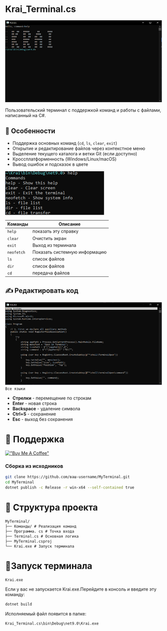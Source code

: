# Krai_Terminal.cs
![Terminal Screenshot](/img/Снимок.PNG)

Пользовательский терминал с поддержкой команд и работы с файлами, написанный на C#.

## 🌟 Особенности
- Поддержка основных команд (`cd`, `ls`, `clear`, `exit`)
- Открытие и редактирование файлов через контекстное меню
- Выделение текущего каталога и ветки Git (если доступно)
- Кроссплатформенность (Windows/Linux/macOS)
- Вывод ошибок и подсказок в цвете

![Help](/img/Снимок1.PNG)

| Команды | Описание |
| - | - |
| `help` | показать эту справку |
| `clear` | Очистить экран |
| `exit` | Выход из терминала |
| `neofetch` | Показать системную информацию |
| `ls` | список файлов |
| `dir` | список файлов |
| `cd` | передача файлов |

## ✍️ Редактировать код
![Cod](/img/Снимок2.PNG)
`Все языки`
- **Стрелки** - перемещение по строкам
- **Enter** - новая строка
- **Backspace** - удаление символа
- **Ctrl+S** - сохранение
- **Esc** - выход без сохранения

# 💸 Поддержка

[!["Buy Me A Coffee"](https://www.buymeacoffee.com/assets/img/custom_images/purple_img.png)](https://buymeacoffee.com/kreofotimio)

### Сборка из исходников
```bash
git clone https://github.com/ваш-username/MyTerminal.git
cd MyTerminal
dotnet publish -c Release -r win-x64 --self-contained true
```
# 📂 Структура проекта
```
MyTerminal/
├── Команды/ # Реализация команд
├── Программа. cs # Точка входа
├── Terminal.cs # Основная логика
├── MyTerminal.csproj
└── Krai.exe # Запуск терминала
```
# 🔧Запуск терминала
```
Krai.exe
```
Если у вас не запускается Krai.exe.Перейдите в консоль и введите эту команду:
```bash
dotnet build
```
Исполняемый файл появится в папке:
```
Krai_Terminal.cs\bin\Debug\net9.0\Krai.exe
```
